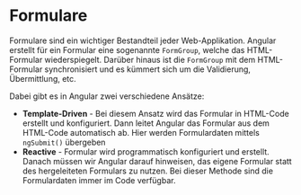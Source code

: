 # Formulare

Formulare sind ein wichtiger Bestandteil jeder Web-Applikation. Angular erstellt für ein Formular eine sogenannte `FormGroup`, welche das HTML-Formular wiederspiegelt. Darüber hinaus ist die `FormGroup` mit dem HTML-Formular synchronisiert und es kümmert sich um die Validierung, Übermittlung, etc.

Dabei gibt es in Angular zwei verschiedene Ansätze:

- **Template-Driven** - Bei diesem Ansatz wird das Formular in HTML-Code erstellt und konfiguriert. Dann leitet Angular das Formular aus dem HTML-Code automatisch ab. Hier werden Formulardaten mittels `ngSubmit()` übergeben
- **Reactive** - Formular wird programmatisch konfiguriert und erstellt. Danach müssen wir Angular darauf hinweisen, das eigene Formular statt des hergeleiteten Formulars zu nutzen. Bei dieser Methode sind die Formulardaten immer im Code verfügbar.